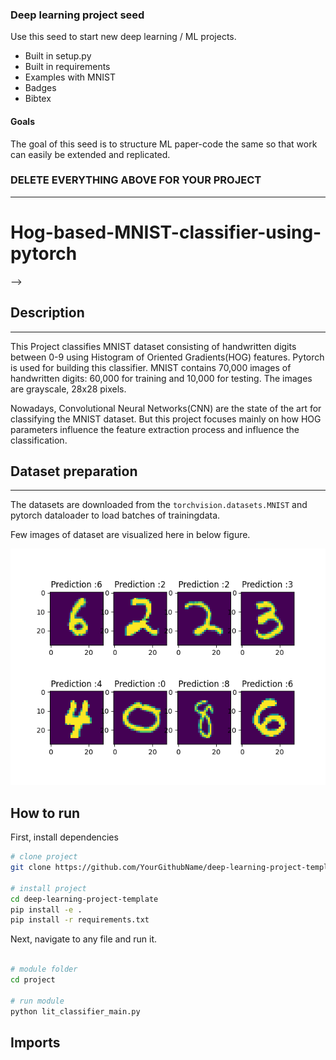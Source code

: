 ### Deep learning project seed
Use this seed to start new deep learning / ML projects.

- Built in setup.py
- Built in requirements
- Examples with MNIST
- Badges
- Bibtex

#### Goals  
The goal of this seed is to structure ML paper-code the same so that work can easily be extended and replicated.   

### DELETE EVERYTHING ABOVE FOR YOUR PROJECT  
 
---

<div align="left">    
 
# Hog-based-MNIST-classifier-using-pytorch 

-->
<!-- ![CI testing](https://github.com/PyTorchLightning/deep-learning-project-template/workflows/CI%20testing/badge.svg?branch=master&event=push)
 -->

<!--  
Conference   
-->   
</div>
 
## Description  

------------

This Project classifies MNIST dataset consisting of handwritten digits between 0-9 using Histogram of Oriented Gradients(HOG) features. Pytorch is used for building this classifier. MNIST contains 70,000 images of handwritten digits: 60,000 for training and 10,000 for testing. The images are grayscale, 28x28 pixels. 

Nowadays, Convolutional Neural Networks(CNN) are the state of the art for classifying the MNIST dataset. But this project focuses mainly on how HOG parameters influence the feature extraction process and influence the classification. 

## Dataset preparation

------------

The datasets are downloaded from the ``` torchvision.datasets.MNIST ``` and pytorch dataloader to load batches of trainingdata. 

Few images of dataset are visualized here in below figure.

![My Image](results/test/prediction.png)

## How to run   
First, install dependencies   
```bash
# clone project   
git clone https://github.com/YourGithubName/deep-learning-project-template

# install project   
cd deep-learning-project-template 
pip install -e .   
pip install -r requirements.txt
 ```   
 Next, navigate to any file and run it.   
 ```bash

# module folder
cd project

# run module 
python lit_classifier_main.py    
```

## Imports

```python

```

<!-- ### Citation   
```
@article{YourName,
  title={Your Title},
  author={Your team},
  journal={Location},
  year={Year}
}
```    -->
